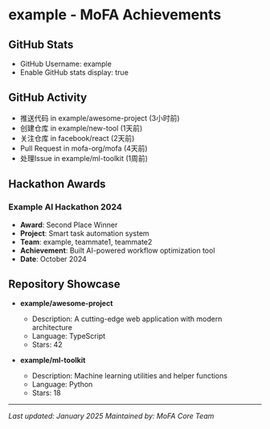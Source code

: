 # example - MoFA Achievements

## GitHub Stats
- GitHub Username: example
- Enable GitHub stats display: true

## GitHub Activity
- 推送代码 in example/awesome-project (3小时前)
- 创建仓库 in example/new-tool (1天前)
- 关注仓库 in facebook/react (2天前)
- Pull Request in mofa-org/mofa (4天前)
- 处理Issue in example/ml-toolkit (1周前)

## Hackathon Awards

### Example AI Hackathon 2024
- **Award**: Second Place Winner
- **Project**: Smart task automation system
- **Team**: example, teammate1, teammate2
- **Achievement**: Built AI-powered workflow optimization tool
- **Date**: October 2024

## Repository Showcase

- **example/awesome-project**
  - Description: A cutting-edge web application with modern architecture
  - Language: TypeScript
  - Stars: 42

- **example/ml-toolkit**
  - Description: Machine learning utilities and helper functions
  - Language: Python
  - Stars: 18

---
*Last updated: January 2025*
*Maintained by: MoFA Core Team*